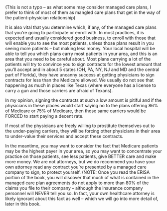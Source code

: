 (This is not a typo – as what some may consider managed care plans, I prefer to think of most of them as mangled care plans that get in the way of the patient-physician relationship)

It is also vital that you determine which, if any, of the managed care plans that you’re going to participate or enroll with. In most practices, it is expected and usually considered good business, to enroll with those that will enable you to see the most patients, unless those plans result in you seeing more patients – but making less money. Your local hospital will be able to tell you which plans carry most patients in your area, and this is an area that you need to be careful about. Most plans carrying a lot of the patients will try to convince you to sign contracts for the lowest amount that you’ll accept and in about 5 states (OH, PA, NY, NJ and MD and the central part of Florida), they have uncanny success at getting physicians to sign contracts for less than the Medicare allowed. We usually do not see that happening as much in places like Texas (where everyone has a license to carry a gun and those carriers are afraid of Texans).

In my opinion, signing the contracts at such a low amount is pitiful and if the physicians in these places would start saying no to the plans offering 86% of Medicare or 75% of Medicare, then those same carriers would be FORCED to start paying a decent rate.

If most of the physicians are freely willing to prostitute themselves out to the under-paying carriers, they will be forcing other physicians in their area to under-value their services and accept these contracts.

In the meantime, you may want to consider the fact that Medicare patients may be the highest payer in your area, so you may want to concentrate your practice on those patients, see less patients, give BETTER care and make more money. We are not attorneys, but we do recommend you have your own attorney read any contract you’re presented by a managed care company to sign, to protect yourself. (NOTE: Once you read the ERISA portion of the book, you will discover that much of what is contained in the managed care plan agreements do not apply to more than 80% of the claims you file to their company – although the insurance company personnel will NEVER tell you so. In fact, your own healthcare attorney is likely ignorant about this fact as well – which we will go into more detail of, later in this book.